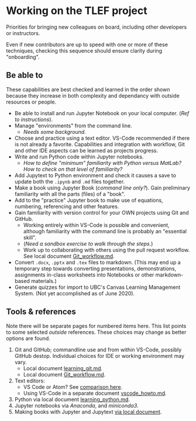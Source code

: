 # Working on the TLEF project

Priorities for bringing new colleagues on board, including other developers or instructors.

Even if new contributors are up to speed with one or more of these techniques, checking this sequence should ensure clarity during "onboarding".

## Be able to

These capabilities are best checked and learned in the order shown because they increase in both complexity and dependancy with outside resources or people.

- Be able to install and run Jupyter Notebook on your local computer. (_Ref to instructions_).
- Manage "environments" from the command line.
  - *Needs some background.*
- Choose and practice using a text editor. VS-Code recommended if there is not already a favorite. Capabilities and integration with workflow, Git and other IDE aspects can be learned as projects progress.
- Write and run Python code within Jupyter notebooks. 
  - *How to define "minimum" familiarity with Python versus MatLab? How to check on that level of familiarity?*
- Add Jupytext to Python environment and check it causes a save to update both the `.ipynb` and `.md` files together.
- Make a book using Jupyter Book (*command line only?*). Gain preliminary familiarity with all the parts (files) of a "book".
- Add to the "practice" Jupyter book to make use of equations, numbering, referencing and other features. 
- Gain familiarity with  version control for your OWN projects using Git and GitHub.
  - Working entirely within VS-Code is possible and convenient, although familiarity with the command line is probably an "essential skill".
  - (*Need a sandbox exercise to walk through the steps.*)
  - Work up to collaborating with others using the pull request workflow. See local document [Git_workflow.md](Git_workflow.md).
- Convert `.docx`, `.pptx` and `.tex` files to markdown. (This may end up a temporary step towards converting presentations, demonstrations, assignments in-class worksheets into Notebooks or other markdown-based materials.)
- Generate quizzes for import to UBC's Canvas Learning Management System. (Not yet accomplished as of June 2020).

## Tools & references

Note there will be separate pages for numbered items here. This list points to some selected _outside_ references. These choices may change as better options are found.

1. Git and GitHub; commandline use and from within VS-Code, possibly GitHub destop. Individual choices for IDE or working environment may vary.
    - Local document [learning_git.md](learning_git.md).
    - Local document [Git_workflow.md](Git_workflow.md).
2. Text editors: 
    - VS Code or Atom? See [comparison here](https://www.makeuseof.com/tag/visual-studio-code-vs-atom/). 
    - Using VS-Code in a separate document [vscode_howto.md](vscode_howto.md).
3. Python via local document [learning_python.md](learning_python.md).
4. Jupyter notebooks via _Anaconda_, and _miniconda3_. 
5. Making books with Jupyter and Jupytext [via local document](learning_books&jupytext.md).
